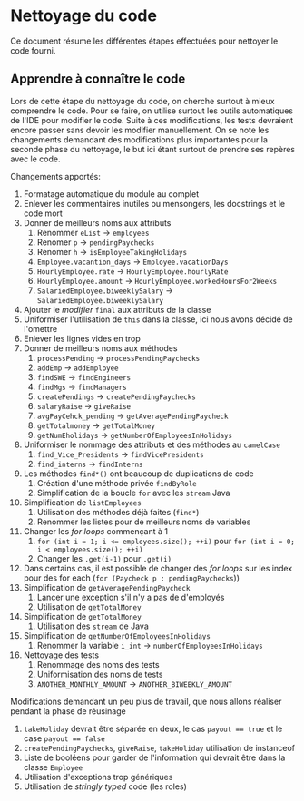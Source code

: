 # Nettoyage du code

Ce document résume les différentes étapes effectuées pour nettoyer le code fourni.

## Apprendre à connaître le code

Lors de cette étape du nettoyage du code, on cherche surtout à mieux comprendre le code. 
Pour se faire, on utilise surtout les outils automatiques de l'IDE pour modifier le code.
Suite à ces modifications, les tests devraient encore passer sans devoir les modifier manuellement.
On se note les changements demandant des modifications plus importantes pour la seconde phase du nettoyage, 
le but ici étant surtout de prendre ses repères avec le code.

Changements apportés:

1. Formatage automatique du module au complet
2. Enlever les commentaires inutiles ou mensongers, les docstrings et le code mort
3. Donner de meilleurs noms aux attributs
   1. Renommer `eList` -> `employees`
   2. Renomer `p` -> `pendingPaychecks`
   3. Renomer `h` -> `isEmployeeTakingHolidays`
   4. `Employee.vacantion_days` -> `Employee.vacationDays`
   4. `HourlyEmployee.rate` -> `HourlyEmployee.hourlyRate`
   4. `HourlyEmployee.amount` -> `HourlyEmployee.workedHoursFor2Weeks`
   4. `SalariedEmployee.biweeklySalary` -> `SalariedEmployee.biweeklySalary`
4. Ajouter le *modifier* `final` aux attributs de la classe
5. Uniformiser l'utilisation de `this` dans la classe, ici nous avons décidé de l'omettre
6. Enlever les lignes vides en trop
7. Donner de meilleurs noms aux méthodes
   1. `processPending` -> `processPendingPaychecks`
   2. `addEmp` -> `addEmployee`
   3. `findSWE` -> `findEngineers`
   4. `findMgs` -> `findManagers`
   5. `createPendings` -> `createPendingPaychecks`
   6. `salaryRaise` -> `giveRaise`
   7. `avgPayCehck_pending` -> `getAveragePendingPaycheck`
   8. `getTotalmoney` -> `getTotalMoney`
   9. `getNumEholidays` -> `getNumberOfEmployeesInHolidays`
8. Uniformiser le nommage des attributs et des méthodes au `camelCase`
   1. `find_Vice_Presidents` -> `findVicePresidents`
   2. `find_interns` -> `findInterns`
9. Les méthodes `find*()` ont beaucoup de duplications de code
   1. Création d'une méthode privée `findByRole`
   2. Simplification de la boucle `for` avec les `stream` Java
10. Simplification de `listEmployees`
    1. Utilisation des méthodes déjà faites (`find*`)
    2. Renommer les listes pour de meilleurs noms de variables
11. Changer les *for loops* commençant à 1
    1. `for (int i = 1; i <= employees.size(); ++i)` pour `for (int i = 0; i < employees.size(); ++i)`
    2. Changer les `.get(i-1)` pour `.get(i)`
12. Dans certains cas, il est possible de changer des *for loops* sur les index pour des for each (`for (Paycheck p : pendingPaychecks`))
13. Simplification de `getAveragePendingPaycheck`
    1. Lancer une exception s'il n'y a pas de d'employés
    2. Utilisation de `getTotalMoney`
14. Simplification de `getTotalMoney`
    1. Utilisation des `stream` de Java
15. Simplification de `getNumberOfEmployeesInHolidays`
    1. Renommer la variable `i_int` -> `numberOfEmployeesInHolidays`
16. Nettoyage des tests
    1. Renommage des noms des tests
    2. Uniformisation des noms de tests
    3. `ANOTHER_MONTHLY_AMOUNT` -> `ANOTHER_BIWEEKLY_AMOUNT`

Modifications demandant un peu plus de travail, que nous allons réaliser pendant la phase de réusinage

1. `takeHoliday` devrait être séparée en deux, le cas `payout == true` et le case `payout == false`
2. `createPendingPaychecks`, `giveRaise`, `takeHoliday` utilisation de instanceof
3. Liste de booléens pour garder de l'information qui devrait être dans la classe `Employee`
4. Utilisation d'exceptions trop génériques
5. Utilisation de *stringly typed* code (les roles)
